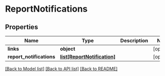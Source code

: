 # ReportNotifications

## Properties
Name | Type | Description | Notes
------------ | ------------- | ------------- | -------------
**links** | **object** |  | [optional] 
**report_notifications** | [**list[ReportNotification]**](ReportNotification.md) |  | [optional] 

[[Back to Model list]](../README.md#documentation-for-models) [[Back to API list]](../README.md#documentation-for-api-endpoints) [[Back to README]](../README.md)


